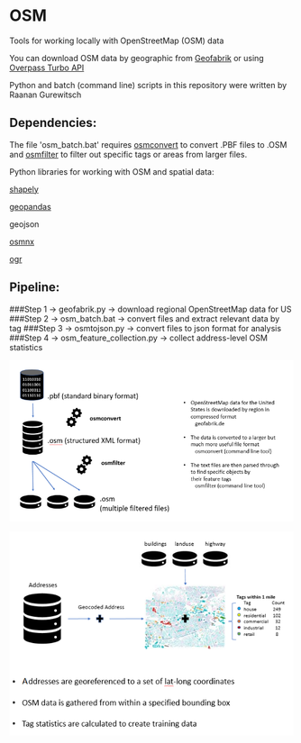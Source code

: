 # OSM
Tools for working locally with OpenStreetMap (OSM) data

You can download OSM data by geographic from [Geofabrik](geofabrik.de) or using [Overpass Turbo API](https://overpass-turbo.eu/)

Python and batch (command line) scripts in this repository were written by Raanan Gurewitsch

## Dependencies:

The file 'osm_batch.bat' requires [osmconvert](https://wiki.openstreetmap.org/wiki/Osmconvert#Download) to convert .PBF files to .OSM and [osmfilter](https://wiki.openstreetmap.org/wiki/Osmfilter#Download) to filter out specific tags or areas from larger files.

Python libraries for working with OSM and spatial data:

[shapely](https://shapely.readthedocs.io/en/latest/)

[geopandas](http://geopandas.org/install.html)

geojson

[osmnx](https://osmnx.readthedocs.io/en/stable/)

[ogr](https://gdal.org/python/)

## Pipeline:
###Step 1 -> geofabrik.py -> download regional OpenStreetMap data for US
###Step 2 -> osm_batch.bat -> convert files and extract relevant data by tag
###Step 3 -> osmtojson.py -> convert files to json format for analysis
###Step 4 -> osm_feature_collection.py -> collect address-level OSM statistics

![Part 1:](osmpl1.png)

![Part 1:](osmpl2.png)
